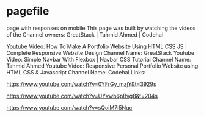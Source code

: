 # pagefile
page with responses on mobile
This page was built by watching the videos of the Channel owners:
GreatStack | Tahmid Ahmed | Codehal




Youtube Video: How To Make A Portfolio Website Using HTML CSS JS | Complete Responsive Website Design
Channel Name: GreatStack
Youtube Video: Simple Navbar With Flexbox | Navbar CSS Tutorial
Channel Name: Tahmid Ahmed
Youtube Video: Responsive Personal Portfolio Website using HTML CSS & Javascript
Channel Name: Codehal
Links:


https://www.youtube.com/watch?v=0YFrGy_mzjY&t=3929s

https://www.youtube.com/watch?v=UYvwb6pBvg8&t=204s

https://www.youtube.com/watch?v=sQoiM7i5Nqc
